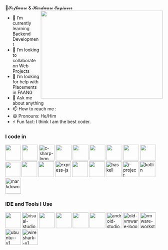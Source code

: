 📂𝓢𝓸𝓯𝓽𝔀𝓪𝓻𝓮 & 𝓗𝓪𝓻𝓭𝔀𝓪𝓻𝓮 𝓔𝓷𝓰𝓲𝓷𝓮𝓮𝓻
<img align="right" width="390" height="280" src="https://media.tenor.com/OD5DxnyUaLgAAAAM/galaxy-brain.gif">                                                 
- 🌱 I’m currently learning Backend Development
- 👯 I’m looking to collaborate on Web Projects
- 🤔 I’m looking for help with Placements in FAANG
- 💬 Ask me about anything
- 📫 How to reach me :
- 😄 Pronouns: He/Him
- ⚡ Fun fact: I think I am the best coder.

### I code in
<img height="50" width="50" src="https://img.icons8.com/color/99/000000/python.png" /> <img height="50" width="50" src="https://img.icons8.com/color/80/000000/c-programming.png" /> <img width="50" height="50" src="https://img.icons8.com/color/80/000000/c-sharp-logo.png" alt="c-sharp-logo"/> <img height="50" width="50" src="https://img.icons8.com/color/80/000000/c-plus-plus-logo.png" /> <img height="50" width="50" src="https://img.icons8.com/color/80/000000/java-coffee-cup-logo.png" /> <img height="50" width="50" src="https://img.icons8.com/color/80/000000/html-5.png" /> <img height="50" width="50" src="https://img.icons8.com/color/80/000000/css3.png" /> <img height="50" width="50" src="https://img.icons8.com/color/80/000000/javascript.png"/> <img height="50" width="50" src="https://img.icons8.com/color/80/000000/bootstrap.png" /> <img width="48" height="48" src="https://img.icons8.com/external-tal-revivo-shadow-tal-revivo/80/external-jquery-is-a-javascript-library-designed-to-simplify-html-logo-shadow-tal-revivo.png"/> <img height="50" width="50" src="https://img.icons8.com/color/80/000000/nodejs.png"/> <img height="50" width="50" src="https://img.icons8.com/color/80/000000/mongodb.png"/> <img width="50" height="50" src="https://img.icons8.com/nolan/80/express-js.png" alt="express-js"/> <img height="50" width="50" src="https://img.icons8.com/color/80/000000/react-native.png"/> <img height="50" width="50" src="https://img.icons8.com/color/80/000000/mysql-logo.png"/> <img width="50" height="50" src="https://img.icons8.com/color/80/haskell.png" alt="haskell"/> <img width="50" height="50" src="https://img.icons8.com/fluency/80/r-project.png" alt="r-project"/> <img width="50" height="50" src="https://img.icons8.com/color/80/kotlin.png" alt="kotlin"/> <img width="50" height="50" src="https://img.icons8.com/color/80/markdown.png" alt="markdown"/>

### IDE and Tools I Use
<img height="50" width="50" src="https://img.icons8.com/color/80/000000/visual-studio-code-2019.png"/> <img width="50" height="50" src="https://img.icons8.com/color/80/visual-studio--v2.png" alt="visual-studio--v2"/> <img height="50" width="50" src="https://img.icons8.com/color/80/000000/pycharm.png"/> <img height="50" src="https://img.icons8.com/officel/80/null/java-eclipse.png"/>  <img height="50" width="50" src="https://img.icons8.com/color/80/000000/git.png"/> <img height="50" width="50" src="https://img.icons8.com/color/480/null/notion--v1.png" /> <img width="50" height="50" src="https://img.icons8.com/color/480/android-studio--v3.png" alt="android-studio--v3"/> <img width="50" height="50" src="https://img.icons8.com/fluency/88/old-vmware-logo.png" alt="old-vmware-logo"/> <img width="50" height="50" src="https://img.icons8.com/fluency/88/vmware-workstation-player.png" alt="vmware-workstation-player"/> <img width="50" height="50" src="https://img.icons8.com/color/88/ubuntu--v1.png" alt="ubuntu--v1"/> <img width="50" height="50" src="https://img.icons8.com/nolan/88/wireshark--v1.png" alt="wireshark--v1"/>
<!---
Jotheeswar-devpy/Jotheeswar-devpy is a ✨ special ✨ repository because its `README.md` (this file) appears on your GitHub profile.
You can click the Preview link to take a look at your changes.
--->
